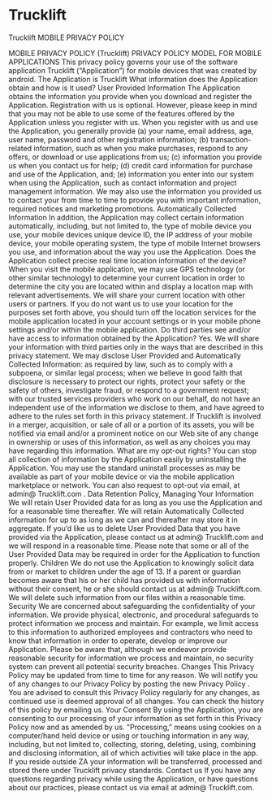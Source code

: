 # Trucklift
Trucklift MOBILE PRIVACY POLICY

MOBILE PRIVACY POLICY (Trucklift) PRIVACY POLICY MODEL FOR MOBILE APPLICATIONS This privacy policy governs your use of the software application Trucklift (“Application”) for mobile devices that was created by android. The Application is Trucklift What information does the Application obtain and how is it used? User Provided Information The Application obtains the information you provide when you download and register the Application. Registration with us is optional. However, please keep in mind that you may not be able to use some of the features offered by the Application unless you register with us. When you register with us and use the Application, you generally provide (a) your name, email address, age, user name, password and other registration information; (b) transaction-related information, such as when you make purchases, respond to any offers, or download or use applications from us; (c) information you provide us when you contact us for help; (d) credit card information for purchase and use of the Application, and; (e) information you enter into our system when using the Application, such as contact information and project management information. We may also use the information you provided us to contact your from time to time to provide you with important information, required notices and marketing promotions. Automatically Collected Information In addition, the Application may collect certain information automatically, including, but not limited to, the type of mobile device you use, your mobile devices unique device ID, the IP address of your mobile device, your mobile operating system, the type of mobile Internet browsers you use, and information about the way you use the Application. Does the Application collect precise real time location information of the device? When you visit the mobile application, we may use GPS technology (or other similar technology) to determine your current location in order to determine the city you are located within and display a location map with relevant advertisements. We will share your current location with other users or partners. If you do not want us to use your location for the purposes set forth above, you should turn off the location services for the mobile application located in your account settings or in your mobile phone settings and/or within the mobile application. Do third parties see and/or have access to information obtained by the Application? Yes. We will share your information with third parties only in the ways that are described in this privacy statement. We may disclose User Provided and Automatically Collected Information: as required by law, such as to comply with a subpoena, or similar legal process; when we believe in good faith that disclosure is necessary to protect our rights, protect your safety or the safety of others, investigate fraud, or respond to a government request; with our trusted services providers who work on our behalf, do not have an independent use of the information we disclose to them, and have agreed to adhere to the rules set forth in this privacy statement. if Trucklift is involved in a merger, acquisition, or sale of all or a portion of its assets, you will be notified via email and/or a prominent notice on our Web site of any change in ownership or uses of this information, as well as any choices you may have regarding this information. What are my opt-out rights? You can stop all collection of information by the Application easily by uninstalling the Application. You may use the standard uninstall processes as may be available as part of your mobile device or via the mobile application marketplace or network. You can also request to opt-out via email, at admin@ Trucklift.com . Data Retention Policy, Managing Your Information We will retain User Provided data for as long as you use the Application and for a reasonable time thereafter. We will retain Automatically Collected information for up to as long as we can and thereafter may store it in aggregate. If you’d like us to delete User Provided Data that you have provided via the Application, please contact us at admin@ Trucklift.com and we will respond in a reasonable time. Please note that some or all of the User Provided Data may be required in order for the Application to function properly. Children We do not use the Application to knowingly solicit data from or market to children under the age of 13. If a parent or guardian becomes aware that his or her child has provided us with information without their consent, he or she should contact us at admin@ Trucklift.com. We will delete such information from our files within a reasonable time. Security We are concerned about safeguarding the confidentiality of your information. We provide physical, electronic, and procedural safeguards to protect information we process and maintain. For example, we limit access to this information to authorized employees and contractors who need to know that information in order to operate, develop or improve our Application. Please be aware that, although we endeavor provide reasonable security for information we process and maintain, no security system can prevent all potential security breaches. Changes This Privacy Policy may be updated from time to time for any reason. We will notify you of any changes to our Privacy Policy by posting the new Privacy Policy . You are advised to consult this Privacy Policy regularly for any changes, as continued use is deemed approval of all changes. You can check the history of this policy by emailing us. Your Consent By using the Application, you are consenting to our processing of your information as set forth in this Privacy Policy now and as amended by us. "Processing,” means using cookies on a computer/hand held device or using or touching information in any way, including, but not limited to, collecting, storing, deleting, using, combining and disclosing information, all of which activities will take place in the app. If you reside outside ZA your information will be transferred, processed and stored there under Trucklift privacy standards. Contact us If you have any questions regarding privacy while using the Application, or have questions about our practices, please contact us via email at admin@ Trucklift.com. 
